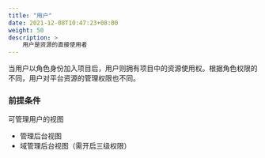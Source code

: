 ```yaml
---
title: "用户"
date: 2021-12-08T10:47:23+08:00
weight: 50
description: >
    用户是资源的直接使用者
---
```


当用户以角色身份加入项目后，用户则拥有项目中的资源使用权。根据角色权限的不同，用户对平台资源的管理权限也不同。

### 前提条件

可管理用户的视图

- 管理后台视图
- 域管理后台视图（需开启三级权限）